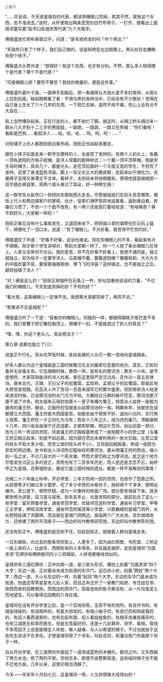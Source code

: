     二五六 

   “……并且说，今天进皇城去的代表，都该把帽根儿剪掉。若其不然，就有这个东西，也不准进去。”说时，从怀里取出两条宽宽的白竹布带子。一打开，便看出上面用浓墨写着“盐市口街道庆贺代表”九个大楷字。

   傅隆盛连忙把布条取过手，问道：“是军政府发的吗？咋个用法？”

   “军政府只发了个样子，我们自己做的。说是斜挎在左边肩膀上，两头拉在右腰眼处拴个结子。”

   傅隆盛点头赞许道：“想得好！有这个东西，也才有分别。不然，那么多人晓得哪个是代表？哪个不是代表？”

   “可是帽根儿呢？要剪不要剪？我找你商量的，便是这件事。”

   傅隆盛叭着叶子烟，一面伸手到脑后，把一条细得与大指头差不多的发辫，从肩头上拉到前面，眯起眼睛看了看：不很乌黑的发辫当中，已经杂有不少银丝！觉得在自己身上生长了六十几年的东西，一下把它去掉，虽然不痒不痛，但心上总有点不大自在……

   街上忽然嘈杂起来。正在行走的人，都不由伫了脚。就这时，从锦江桥头拥过来一群从八九岁到十二三岁的男娃娃，一路跑，一路跳，一路又在笑喊：“你们看啦！看断尾巴狗……看假洋人……哈，哈，哈……呵，呵，呵！……”

   对街铺子上的人都跑到街边看热闹。田街正也站起来要走。

   跟在小孩子后面走来一群学生模样的人，全是剪了发辫的。有两个人的头上，各戴一顶有遮阳的方格子呢帽，是洋人常戴的那种样式；一个戴一顶平顶草帽，倒是学生哥的帽子。其余几个，都是光头。走在顶后面的一个又瘦又高的学生，不但剪了发辫，还穿了身浅蓝色洋装。脚上一双又长又大的黄皮鞋，走起来似乎很吃力。衣裳裤子显得又单薄又不合体。看样子，太阳尚未将他晒暖和，使得他瑟瑟缩缩把一双手插在裤袋里，把两个肩头耸过了耳朵，好一种寒乞相！

   这一群学生从盐市口一转拐向东御街西头走去。尽管被娃娃们在前头恶意嘲笑，被街上行人和两边铺家户的掌柜、伙计、徒弟们满怀惊异地追着看，逼到身边看，好像已习惯了，不但一个个面不改色，有一两个还故意打着哈哈道：“有啥稀奇？等不到好久，大家都一样的！”

   田街正看见没有什么事故发生，又退回来坐下，把铜烟斗里的烟蒂在阶沿石上磕下，顺便吐了一泡口水，说道：“剪了帽根儿，不大好看，我觉得不忙剪的好。”

   傅隆盛叹了声道：“好看不好看，这话也难说。现在剪帽根儿的不多，看起来有点不顺眼。刚才那个学生讲得对，等到大家都一样了，你一个人拖了条长帽根儿在背上，人家又会笑你不合众。我的意思，并不在好看不好看上，我想不通的是，独立就独立，却为啥子一定要学洋人，瓜皮帽不戴，要戴遮阳帽？暖暖和和、大大方方的中国衣裳不穿，要穿那绳捆索绑、薄飞飞的洋装？这样搞法，岂不是独立之后，颠转投降了洋人？”

   “对！硬是这么的！”田街正把烟杆在石条上一杵，好似加重他说话的力量，“不过我们的帽根儿，今天到底剪掉的好？不剪的好？”

   “看光景，这条帽根儿一定保不住。我想等大家都剪掉了，再剪不迟。”

   “若果进不去皇城呢？”

   傅隆盛沉吟了一下道：“我看你的帽根儿，同我的一样，都细得跟耗子尾巴差不多的。我们拿簪子把它撇在脑顶上，用帽子一扣，不是就遮过了别人的耳目？”

   “嘿，嘿，你这个老头儿，真会想法子！”

   第九章 成都也独立了(三)

   说是正午行礼，但从吃早饭时候，各街各巷的人众已一群一浪地向皇城拥来。

   好多人都以为这个皇城就是三国时候蜀汉先主刘备即位登基的地方。其实，它和刘备并无丝毫关系。它在唐朝时候，靠西一带，是有名的摩诃池；靠东一小块，是节度使府，大家耳熟能详的诗人杜甫，曾在这里陪严武泛过舟，还作过一首五言律诗。唐末五代，王建、王衍父子的前蜀国，孟知祥、孟昶父子的后蜀国，即就此地大修宫室苑囿，花蕊夫人作了宫词一百首来描写它的繁华盛景。但到南宋诗人陆游来游览时候，已说摩诃池的水门污为平陆，大概经过元朝的破坏荒芜，摩诃池更汙塞干涸了许多。明太祖朱元璋封他第十一爱子朱椿为蜀王，特意派人给修一座极为雄伟的藩王府，据说，正殿所在恰就是从前摩诃池的一角。明朝末年，张献忠在成都建立大西国，藩王府是大西国皇宫。张献忠由于情势不妙，退向川北时，实行焦土政策，藩王府在一夕之间化为乌有；而且十八年之久，成为虎豹巢穴。清朝康熙十几年，四川省会由保宁迁还成都，才披荆斩棘，把这片荒场，划出前面一部分，改为三年一考试的贡院，将就藩王府正殿殿基修成了一座规模不小的至公堂（与藩王府正殿比起来，到底不如远甚。因为摆在旁边未被利用的一些大石础，比至公堂的柱头不知大多少倍，而至公堂的柱头并不小），又将就前殿殿基，修成一座颇为崇宏的明远楼。史书和古人诗词所记载咏叹的摩诃池，更从明藩王府的西池，缩小到一泓之水，不过几亩大的一个死水塘，然而大家仍称之为摩诃池。犹之这个地方尽管发生过这么多的变迁，贡院也有了二百多年历史，而人民还是念念不忘，始终呼之为皇城，还牵强附会，硬说它是三国时候的遗址，都是一样不易解说的事情！

   光绪二十八年废止科举，开办学堂，三年才热闹一回的贡院，也改作了弦歌之所。从前使秀才们做过多少噩梦，吃了多少辛苦的木板号子，拆除得干干净净，使明远楼内，至公堂下，顿然开朗，成为一片像样的砖面广场。部分房舍保留下来，其余都改修为讲堂、自习室与宿舍。到辛亥年止，光是贡院的部分，就前后办了这么一些学堂：留东预备学堂，通省师范学堂，优级师范选科学堂，通省补习学堂，甲等工业学堂，绅班法政学堂，通省师范附属高等小学堂，以致巍峨的皇城门洞外，长长短短挂满了吊脚牌。而且就在皇城门洞两边，面临两个广大水池，背负城墙地方，还修建了两列平顶房子——西边的叫作教育研究馆，东边的叫作教育陈列馆。

   还没有到正午，傅隆盛到底忍耐不住，拉起田街正，就随着人群向皇城走来。

   一过东御街，向北去的那条贡院街上，人更多了。因为由红照壁、韦陀堂、三桥这一路上来的人，比由东、西御街来的人多得多。并且越走越挤，走到皇城坝“为国求贤”石牌坊和横跨御河的小三桥跟前，人挤得更像戏场似的。

   皇城坝有三道石牌坊：正中向南一道，是三架头形式，横坊上刻着“为国求贤”四个大字；东边一道，正对着尚未成为街道的东华门，这石坊小些，刻着“腾蛟”两个大字；西边一道，大小与东边的一样，刻着“起凤”两个大字。东边的东华门虽未成为街道，到底还零零星星有几处人家，而且近年还开了一家教门站房，专住由甘肃、陕西而来的回教商旅。而西边的西华门，简直连街的影子都没有，从一片垃圾泥土荒地望去，可以看得见回教的八寺红墙。

   皇城坝在没有开办学堂之前，是一个百戏杂陈，无奇不有的场所。有说评书的，有唱金钱板的，有说相声的，有耍大把戏的，有唱小曲子的，有卖打药和狗皮膏药的，有招人看西湖景的，也有拉起布围、招人看娃娃鱼的，有掏牙虫兼拔痛牙的，也有江湖医生和草药医生。但是生意最好的，还是十几处算命、测字、看相，取钱不多而招子上说是能够定人休咎、解人疑难、与人以希望的摊子。不过也就由于这些先生说话不负责任，才使皇城坝得了个诨名，叫扯谎坝，和藩台衙门外面那个坝子一样。

   自从开办学堂，在三道牌坊外面加了一道漆成蓝色的木栅栏。御河之内，又东西掘了两方水池，修了两列平房。空地无多，即使不由警察驱逐，这些临时摊子也不能不迁地为良。几年以来，这里已相当清静了。

   今天——辛亥年十月初七日，这皇城坝一带，人又挤得像大戏场似的！

